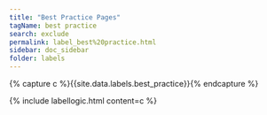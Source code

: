 ```yaml
---
title: "Best Practice Pages"
tagName: best practice
search: exclude
permalink: label_best%20practice.html
sidebar: doc_sidebar
folder: labels
---
```


{% capture c %}{{site.data.labels.best_practice}}{% endcapture %}

{% include labellogic.html content=c %}
